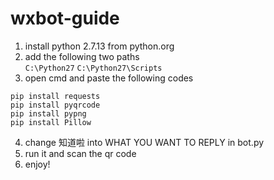 # wxbot-guide

1. install python 2.7.13 from python.org  
2. add the following two paths  
```C:\Python27```
```C:\Python27\Scripts```
3. open cmd and paste the following codes
```
pip install requests
pip install pyqrcode
pip install pypng
pip install Pillow
```  
4. change 知道啦 into WHAT YOU WANT TO REPLY in bot.py  
5. run it and scan the qr code  
6. enjoy!
